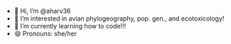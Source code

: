 - 👋 Hi, I’m @aharv36
- 👀 I’m interested in avian phylogeography, pop. gen., and ecotoxicology!
- 🌱 I’m currently learning how to code!!!
- 😄 Pronouns: she/her

<!---
aharv36/aharv36 is a ✨ special ✨ repository because its `README.md` (this file) appears on your GitHub profile.
You can click the Preview link to take a look at your changes.
--->
